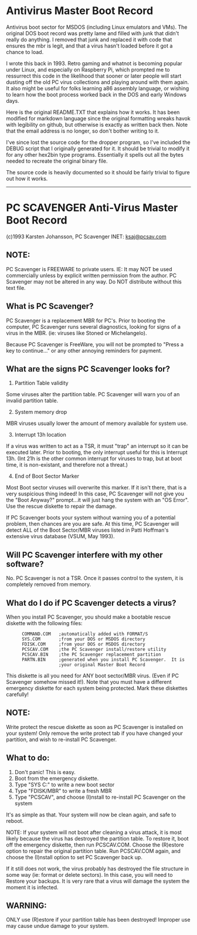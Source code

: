 # Antivirus Master Boot Record

Antivirus boot sector for MSDOS (including Linux emulators and VMs). The original DOS boot record was pretty lame and filled with junk that didn't really do anything. I removed that junk and replaced it with code that ensures the mbr is legit, and that a virus hasn't loaded before it got a chance to load.

I wrote this back in 1993. Retro gaming and whatnot is becoming popular under Linux, and especially on Raspberry Pi, which prompted me to ressurrect this code in the likelihood that sooner or later people will start dusting off the old PC virus collections and playing around with them again. It also might be useful for folks learning a86 assembly language, or wishing to learn how the boot process worked back in the DOS and early Windows days.

Here is the original README.TXT that explains how it works. It has been modified for markdown language since the original formatting wreaks havok with legibility on github, but otherwise is exactly as written back then. Note that the email address is no longer, so don't bother writing to it. 

I've since lost the source code for the dropper program, so I've included the DEBUG script that I originally generated for it. It should be trivial to modify it for any other hex2bin type programs. Essentially it spells out all the bytes needed to recreate the original binary file.

The source code is heavily documented so it should be fairly trivial to figure out how it works.

---

# PC SCAVENGER Anti-Virus Master Boot Record


(c)1993 Karsten Johansson, PC Scavenger   INET: ksaj@pcsav.com



## NOTE:
PC Scavenger is FREEWARE to private users.  IE:  It may NOT be used commercially unless by explicit written permission from the author. PC Scavenger may not be altered in any way.  Do NOT distribute without this text file.



## What is PC Scavenger?

PC Scavenger is a replacement MBR for PC's.  Prior to booting the computer, PC Scavenger runs several diagnostics, looking for signs of a virus in the MBR.  (ie:  viruses like Stoned or Michelangelo).

Because PC Scavenger is FreeWare, you will not be prompted to "Press a key to continue..." or any other annoying reminders for
payment.



## What are the signs PC Scavenger looks for?


1.  Partition Table validity

Some viruses alter the partition table.  PC Scavenger will warn you of an invalid partition table.

2.  System memory drop

MBR viruses usually lower the amount of memory available for system use.

3.  Interrupt 13h location

If a virus was written to act as a TSR, it must "trap" an interrupt so it can be executed later.  Prior to booting, the only interrupt useful for this is Interrupt 13h. (Int 21h is the other common interrupt for viruses to trap, but at boot time, it is non-existant, and therefore not a threat.)

4.  End of Boot Sector Marker

Most Boot sector viruses will overwrite this marker. If it isn't there, that is a very suspicious thing indeed!  In this case, PC Scavenger will not give you the "Boot Anyway?" prompt...it will just hang the system with an "OS Error". Use the rescue diskette to repair the damage.

If PC Scavenger boots your system without warning you of a potential problem, then chances are you are safe.  At this time, PC Scavenger will detect ALL of the Boot Sector/MBR viruses listed in Patti Hoffman's extensive virus database (VSUM, May 1993).




## Will PC Scavenger interfere with my other software?

No. PC Scavenger is not a TSR. Once it passes control to the system, it is completely removed from memory.



## What do I do if PC Scavenger detects a virus?

When you install PC Scavenger, you should make a bootable rescue diskette with the following files:

          COMMAND.COM   ;automatically added with FORMAT/S 
          SYS.COM       ;from your DOS or MSDOS directory
          FDISK.COM     ;from your DOS or MSDOS directory
          PCSCAV.COM    ;the PC Scavenger install/restore utility
          PCSCAV.BIN    ;the PC Scavenger replacement partition
          PARTN.BIN     ;generated when you install PC Scavenger.  It is
                        ;your original Master Boot Record

This diskette is all you need for ANY boot sector/MBR virus. (Even if PC Scavenger somehow missed it!).  Note that you must have a different emergency diskette for each system being protected. Mark these diskettes carefully!

## NOTE:

Write protect the rescue diskette as soon as PC Scavenger is installed on your system!  Only remove the write protect tab if you have changed your partition, and wish to re-install PC Scavenger.

## What to do:

1.  Don't panic!  This is easy.
2.  Boot from the emergency diskette.
3.  Type "SYS C:" to write a new boot sector
4.  Type "FDISK/MBR" to write a fresh MBR
5.  Type "PCSCAV", and choose (I)nstall to re-install PC Scavenger on the system

It's as simple as that.  Your system will now be clean again, and safe to reboot.

NOTE:  If your system will not boot after cleaning a virus attack, it is most likely because the virus has destroyed the partition table.  To restore it, boot off the emergency diskette, then run PCSCAV.COM.  Choose the (R)estore option to repair the original partition table.  Run PCSCAV.COM again, and choose the (I)nstall option to set PC Scavenger back up.

If it still does not work, the virus probably has destroyed the file structure in some way (ie: format or delete sectors). In this case, you will need to Restore your backups.  It is very rare that a virus will damage the system the moment it is infected.

## WARNING:  

ONLY use (R)estore if your partition table has been destroyed!  Improper use may cause undue damage to your system.
